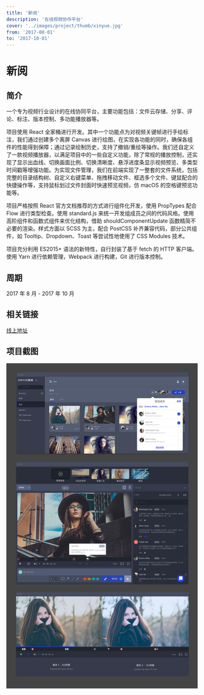```yaml
---
title: '新阅'
description: '在线视频协作平台'
cover: '../images/project/thumb/xinyue.jpg'
from: '2017-08-01'
to: '2017-10-01'
---
```


# 新阅

## 简介

一个专为视频行业设计的在线协同平台，主要功能包括：文件云存储、分享、评论、标注、版本控制、多功能播放器等。

项目使用 React 全家桶进行开发。其中一个功能点为对视频关键帧进行手绘标注，我们通过创建多个离屏 Canvas 进行绘图，在实现各功能的同时，确保各组件的性能得到保障；通过记录绘制历史，支持了撤销/重绘等操作。我们还自定义了一款视频播放器，以满足项目中的一些自定义功能，除了常规的播放控制，还实现了显示出血线、切换画面比例、切换清晰度、悬浮进度条显示视频预览、多类型时间戳等增强功能。为实现文件管理，我们在前端实现了一整套的文件系统，包括完整的目录结构树、自定义右键菜单、拖拽移动文件、框选多个文件、键鼠配合的快捷操作等，支持鼠标划过文件封面时快速预览视频，仿 macOS 的空格键预览功能等。

项目严格按照 React 官方文档推荐的方式进行组件化开发，使用 PropTypes 配合 Flow 进行类型检查。使用 standard.js 来统一开发组成员之间的代码风格。使用高阶组件和函数式组件来优化结构，借助 shouldComponentUpdate 函数精简不必要的渲染。样式方面以 SCSS 为主，配合 PostCSS 补齐兼容代码，部分公共组件，如 Tooltip、Dropdown、Toast 等尝试性地使用了 CSS Modules 技术。

项目充分利用 ES2015+ 语法的新特性，自行封装了基于 fetch 的 HTTP 客户端。使用 Yarn 进行依赖管理，Webpack 进行构建，Git 进行版本控制。

## 周期

2017 年 8 月 - 2017 年 10 月

## 相关链接

<a target="_blank" href="https://www.uxinyue.com">线上地址</a>

## 项目截图

![截图](../images/project/xinyue/screenshot.jpg)
